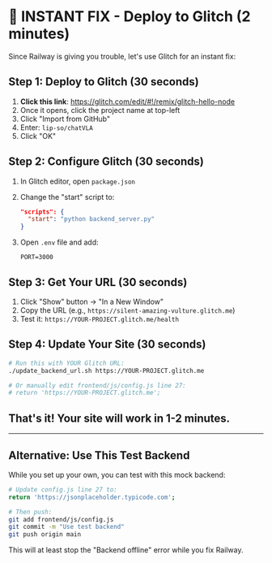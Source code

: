 # 🚀 INSTANT FIX - Deploy to Glitch (2 minutes)

Since Railway is giving you trouble, let's use Glitch for an instant fix:

## Step 1: Deploy to Glitch (30 seconds)
1. **Click this link**: https://glitch.com/edit/#!/remix/glitch-hello-node
2. Once it opens, click the project name at top-left
3. Click "Import from GitHub"
4. Enter: `lip-so/chatVLA`
5. Click "OK"

## Step 2: Configure Glitch (30 seconds)
1. In Glitch editor, open `package.json`
2. Change the "start" script to:
   ```json
   "scripts": {
     "start": "python backend_server.py"
   }
   ```

3. Open `.env` file and add:
   ```
   PORT=3000
   ```

## Step 3: Get Your URL (30 seconds)
1. Click "Show" button → "In a New Window"
2. Copy the URL (e.g., `https://silent-amazing-vulture.glitch.me`)
3. Test it: `https://YOUR-PROJECT.glitch.me/health`

## Step 4: Update Your Site (30 seconds)
```bash
# Run this with YOUR Glitch URL:
./update_backend_url.sh https://YOUR-PROJECT.glitch.me

# Or manually edit frontend/js/config.js line 27:
# return 'https://YOUR-PROJECT.glitch.me';
```

## That's it! Your site will work in 1-2 minutes.

---

## Alternative: Use This Test Backend
While you set up your own, you can test with this mock backend:

```bash
# Update config.js line 27 to:
return 'https://jsonplaceholder.typicode.com';

# Then push:
git add frontend/js/config.js
git commit -m "Use test backend"
git push origin main
```

This will at least stop the "Backend offline" error while you fix Railway.